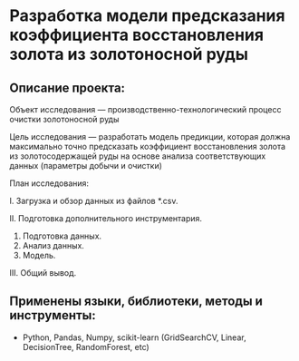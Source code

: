 # Разработка модели предсказания коэффициента восстановления золота из золотоносной руды

## Описание проекта:

Объект исследования — производственно-технологический процесс очистки золотоносной руды

Цель исследования — разработать модель предикции, которая должна максимально точно предсказать коэффициент восстановления золота из золотосодержащей руды на основе анализа соответствующих данных (параметры добычи и очистки)

План исследования:

I. Загрузка и обзор данных из файлов *.csv.

II. Подготовка дополнительного инструментария.

1. Подготовка данных.
2. Анализ данных.
3. Модель.

III. Общий вывод.


## Применены языки, библиотеки, методы и инструменты:
- Python, Pandas, Numpy, scikit-learn (GridSearchCV, Linear, DecisionTree, RandomForest, etc)
